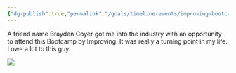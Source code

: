 ```yaml
---
{"dg-publish":true,"permalink":"/goals/timeline-events/improving-bootcamp/","tags":["timeline","personal"]}
---
```



A friend name Brayden Coyer got me into the industry with an opportunity to attend this Bootcamp by Improving. It was really a turning point in my life. I owe a lot to this guy. 

![](https://i.imgur.com/NRqSZRa.jpg)
